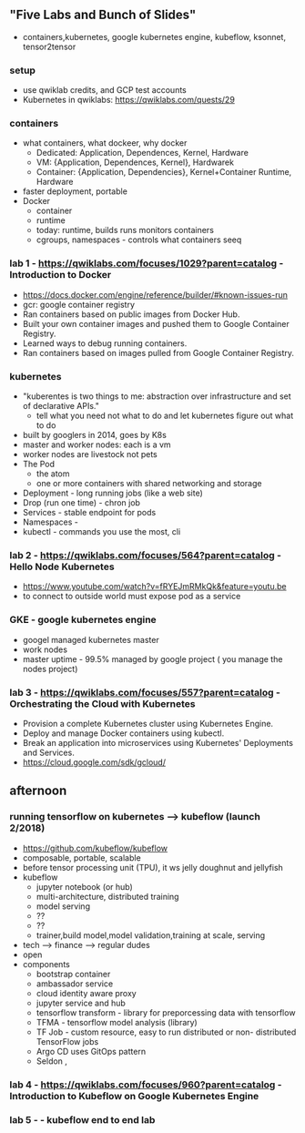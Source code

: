 ## "Five Labs and Bunch of Slides"
* containers,kubernetes, google kubernetes engine, kubeflow, ksonnet, tensor2tensor

### setup
* use qwiklab credits, and GCP test accounts
* Kubernetes in qwiklabs: https://qwiklabs.com/quests/29

### containers
* what containers, what dockeer, why docker
  * Dedicated: Application, Dependences, Kernel, Hardware
  * VM: {Application, Dependences, Kernel}, Hardwarek
  * Container: {Application, Dependencies}, Kernel+Container Runtime, Hardware
* faster deployment, portable
* Docker
  * container
  * runtime
  * today: runtime, builds runs monitors containers
  * cgroups, namespaces - controls what containers seeq

### lab 1 - https://qwiklabs.com/focuses/1029?parent=catalog - Introduction to Docker
* https://docs.docker.com/engine/reference/builder/#known-issues-run
* gcr: google container registry
* Ran containers based on public images from Docker Hub.
* Built your own container images and pushed them to Google Container Registry.
* Learned ways to debug running containers.
* Ran containers based on images pulled from Google Container Registry.

### kubernetes
* "kuberentes is two things to me: abstraction over infrastructure and set of declarative APIs."
  * tell what you need not what to do and let kubernetes figure out what to do
* built by googlers in 2014, goes by K8s
* master and worker nodes: each is a vm
* worker nodes are livestock not pets
* The Pod
  * the atom
  * one or more containers with shared networking and storage
* Deployment - long running jobs (like a web site)
* Drop (run one time) - chron job
* Services - stable endpoint for pods
* Namespaces - 
* kubectl - commands you use the most, cli

### lab 2 - https://qwiklabs.com/focuses/564?parent=catalog - Hello Node Kubernetes

* https://www.youtube.com/watch?v=fRYEJmRMkQk&feature=youtu.be
* to connect to outside world must expose pod as a service

### GKE - google kubernetes engine
* googel managed kubernetes master
* work nodes
* master uptime - 99.5% managed by google project ( you manage the nodes project)

### lab 3 - https://qwiklabs.com/focuses/557?parent=catalog - Orchestrating the Cloud with Kubernetes
* Provision a complete Kubernetes cluster using Kubernetes Engine.
* Deploy and manage Docker containers using kubectl.
* Break an application into microservices using Kubernetes' Deployments and Services.
* https://cloud.google.com/sdk/gcloud/

## afternoon

### running tensorflow on kubernetes --> kubeflow (launch 2/2018)
* https://github.com/kubeflow/kubeflow
* composable, portable, scalable
* before tensor processing unit (TPU), it ws jelly doughnut and jellyfish
* kubeflow
  * jupyter notebook (or hub)
  * multi-architecture, distributed training
  * model serving
  * ??
  * ??
  * trainer,build model,model validation,training at scale, serving
* tech --> finance --> regular dudes
* open
* components
  * bootstrap container
  * ambassador service
  * cloud identity aware proxy
  * jupyter service and hub
  * tensorflow transform - library for preporcessing data with tensorflow
  * TFMA - tensorflow model analysis (library)
  * TF Job - custom resource, easy to run distributed or non- distributed TensorFlow jobs
  * Argo CD uses GitOps pattern
  * Seldon , 
  
### lab 4 - https://qwiklabs.com/focuses/960?parent=catalog - Introduction to Kubeflow on Google Kubernetes Engine

### lab 5 - - kubeflow end to end lab
